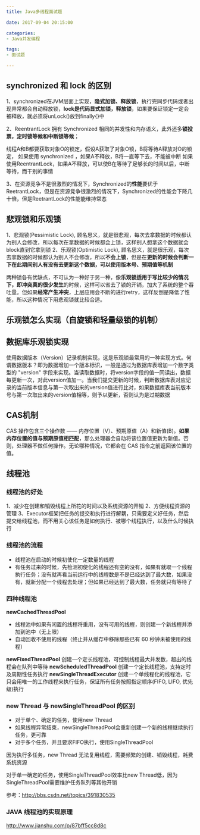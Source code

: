 ```yaml
---
title: Java多线程面试题

date: 2017-09-04 20:15:00

categories:
- Java并发编程

tags:
- 面试题

---
```


## synchronized 和 lock 的区别

1、synchronized在JVM层面上实现，**隐式加锁、释放锁**，执行完同步代码或者出现异常都会自动释放锁，**lock是代码显式加锁，释放锁**，如果要保证锁定一定会被释放，就必须将unLock()放到finally{}中

2、ReentrantLock 拥有 Synchronized 相同的并发性和内存语义，此外还多**锁投票，定时锁等候和中断锁等候**；

  线程A和B都要获取对象O的锁定，假设A获取了对象O锁，B将等待A释放对O的锁定，
  如果使用 synchronized ，如果A不释放，B将一直等下去，不能被中断
  如果 使用ReentrantLock，如果A不释放，可以使B在等待了足够长的时间以后，中断等待，而干别的事情

3、在资源竞争不是很激烈的情况下，Synchronized的**性能**要优于ReetrantLock，但是在资源竞争很激烈的情况下，Synchronized的性能会下降几十倍，但是ReetrantLock的性能能维持常态

## 悲观锁和乐观锁

1、悲观锁(Pessimistic Lock), 顾名思义，就是很悲观，每次去拿数据的时候都认为别人会修改，所以每次在拿数据的时候都会上锁，这样别人想拿这个数据就会block直到它拿到锁
2、乐观锁(Optimistic Lock), 顾名思义，就是很乐观，每次去拿数据的时候都认为别人不会修改，所以**不会上锁**，但是在**更新的时候会判断一下在此期间别人有没有去更新这个数据，可以使用版本号、预期值等机制**

两种锁各有优缺点，不可认为一种好于另一种，像**乐观锁适用于写比较少的情况下，即冲突真的很少发生**的时候，这样可以省去了锁的开销，加大了系统的整个吞吐量。但如果**经常产生冲突**，上层应用会不断的进行retry，这样反倒是降低了性能，所以这种情况下用悲观锁就比较合适。

## 乐观锁怎么实现（自旋锁和轻量级锁的机制）

## 数据库乐观锁实现

使用数据版本（Version）记录机制实现，这是乐观锁最常用的一种实现方式。何谓数据版本？即为数据增加一个版本标识，一般是通过为数据库表增加一个数字类型的 "version" 字段来实现。当读取数据时，将version字段的值一同读出，数据每更新一次，对此version值加一。当我们提交更新的时候，判断数据库表对应记录的当前版本信息与第一次取出来的version值进行比对，如果数据库表当前版本号与第一次取出来的version值相等，则予以更新，否则认为是过期数据

## CAS机制

CAS 操作包含三个操作数 —— 内存位置（V）、预期原值（A）和新值(B)。**如果内存位置的值与预期原值相匹配**，那么处理器会自动将该位置值更新为新值。否则，处理器不做任何操作。无论哪种情况，它都会在 CAS 指令之前返回该位置的值。

## 线程池

### 线程池的好处

1、减少在创建和销毁线程上所花的时间以及系统资源的开销
2、方便线程资源的管理
3、Executor框架把任务的提交和执行进行解耦，只需要定义好任务，然后提交给线程池，而不用关心该任务是如何执行、被哪个线程执行，以及什么时候执行

### 线程池的流程

* 线程池在启动的时候初使化一定数量的线程
* 有任务过来的时候，先检测初使化的线程还有空的没有，如果有就取一个线程执行任务；没有就再看当前运行中的线程数是不是已经达到了最大数，如果没有，就新分配一个线程去处理；但如果已经达到了最大数，任务就只有等待了

### 四种线程池

**newCachedThreadPool** 

* 线程池中如果有闲置的线程将重用，没有可用的线程，则创建一个新线程并添加到池中（无上限）
* 自动回收不使用的线程（终止并从缓存中移除那些已有 60 秒钟未被使用的线程）

**newFixedThreadPool** 创建一个定长线程池，可控制线程最大并发数，超出的线程会在队列中等待
**newScheduledThreadPool** 创建一个定长线程池，支持定时及周期性任务执行
**newSingleThreadExecutor** 创建一个单线程化的线程池，它只会用唯一的工作线程来执行任务，保证所有任务按照指定顺序(FIFO, LIFO, 优先级)执行

### new Thread 与 newSingleThreadPool 的区别

* 对于单个、确定的任务，使用new Thread
* 如果线程异常结束，newSingleThreadPool会重新创建一个新的线程继续执行任务，更可靠
* 对于多个任务，并且要求FIFO执行，使用SingleThreadPool

因为执行多任务，new Thread 无法复用线程，需要频繁的创建、销毁线程，耗费系统资源

对于单一确定的任务，使用SingleThreadPool效率比new Thread低，因为SingleThreadPool需要维护任务队列等其他开销

参考：http://bbs.csdn.net/topics/391830535

### JAVA 线程池的实现原理

http://www.jianshu.com/p/87bff5cc8d8c